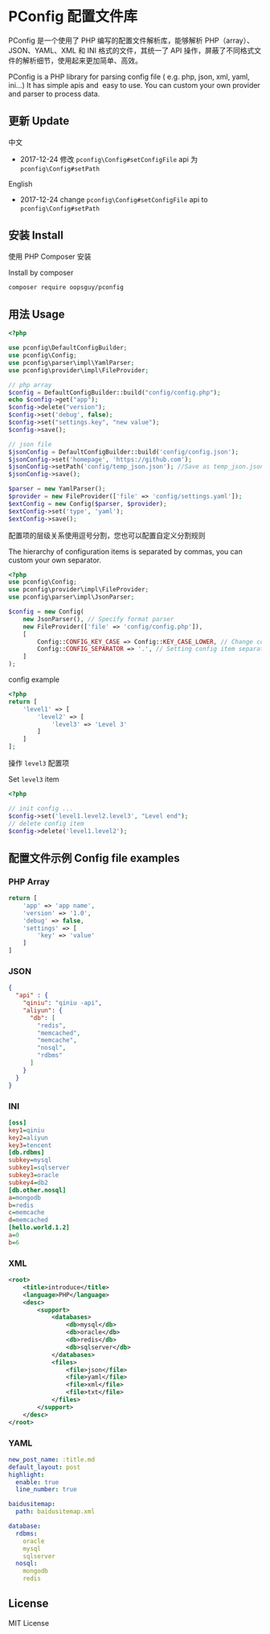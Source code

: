 # PConfig 配置文件库

PConfig 是一个使用了 PHP 编写的配置文件解析库，能够解析 PHP（array）、JSON、YAML、XML 和 INI 格式的文件，其统一了 API 操作，屏蔽了不同格式文件的解析细节，使用起来更加简单、高效。

PConfig is a PHP library for parsing config file ( e.g. php, json, xml, yaml, ini...) It has simple apis and  easy to use. You can custom your own provider and parser to process data.

## 更新 Update

中文

- 2017-12-24 修改 `pconfig\Config#setConfigFile` api 为 `pconfig\Config#setPath`

English

- 2017-12-24 change `pconfig\Config#setConfigFile` api to `pconfig\Config#setPath`

## 安装 Install

使用 PHP Composer 安装

Install by composer

```bash
composer require oopsguy/pconfig
```

## 用法 Usage

```php
<?php

use pconfig\DefaultConfigBuilder;
use pconfig\Config;
use pconfig\parser\impl\YamlParser;
use pconfig\provider\impl\FileProvider;

// php array
$config = DefaultConfigBuilder::build("config/config.php");
echo $config->get("app");
$config->delete("version");
$config->set('debug', false);
$config->set("settings.key", "new value");
$config->save();

// json file
$jsonConfig = DefaultConfigBuilder::build('config/config.json');
$jsonConfig->set('homepage', 'https://github.com');
$jsonConfig->setPath('config/temp_json.json'); //Save as temp_json.json file
$jsonConfig->save();

$parser = new YamlParser();
$provider = new FileProvider(['file' => 'config/settings.yaml']);
$extConfig = new Config($parser, $provider);
$extConfig->set('type', 'yaml');
$extConfig->save();
```

配置项的层级关系使用逗号分割，您也可以配置自定义分割规则

The hierarchy of configuration items is separated by commas, you can custom your own separator.

```php
<?php
use pconfig\Config;
use pconfig\provider\impl\FileProvider;
use pconfig\parser\impl\JsonParser;

$config = new Config(
    new JsonParser(), // Specify format parser
    new FileProvider(['file' => 'config/config.php']),
    [
        Config::CONFIG_KEY_CASE => Config::KEY_CASE_LOWER, // Change config keys into case lower
        Config::CONFIG_SEPARATOR => '.', // Setting config item separator
    ]
);
```

config example

```php
<?php
return [
    'level1' => [
        'level2' => [
            'level3' => 'Level 3'
        ]
    ]
];
```

操作 `level3` 配置项

Set `level3` item

```php
<?php

// init config ...
$config->set('level1.level2.level3', "Level end");
// delete config item
$config->delete('level1.level2');
```

## 配置文件示例 Config file examples

### PHP Array

```php
return [
    'app' => 'app name',
    'version' => '1.0',
    'debug' => false,
    'settings' => [
        'key' => 'value'
    ]
]
```

### JSON

```json
{
  "api" : {
    "qiniu": "qiniu -api",
    "aliyun": {
      "db": [
        "redis",
        "memcached",
        "memcache",
        "nosql",
        "rdbms"
      ]
    }
  }
}
```

### INI

```ini
[oss]
key1=qiniu
key2=aliyun
key3=tencent
[db.rdbms]
subkey=mysql
subkey1=sqlserver
subkey3=oracle
subkey4=db2
[db.other.nosql]
a=mongodb
b=redis
c=memcache
d=memcached
[hello.world.1.2]
a=0
b=6
```
### XML

```xml
<root>
    <title>introduce</title>
    <language>PHP</language>
    <desc>
        <support>
            <databases>
                <db>mysql</db>
                <db>oracle</db>
                <db>redis</db>
                <db>sqlserver</db>
            </databases>
            <files>
                <file>json</file>
                <file>yaml</file>
                <file>xml</file>
                <file>txt</file>
            </files>
        </support>
    </desc>
</root>
```
### YAML 

```yaml
new_post_name: :title.md
default_layout: post
highlight:
  enable: true
  line_number: true

baidusitemap:
  path: baidusitemap.xml

database:
  rdbms:
    oracle
    mysql
    sqlserver
  nosql:
    mongodb
    redis
```

## License

MIT License



